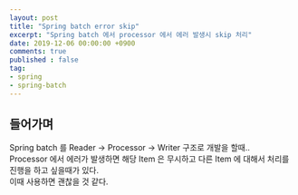 ```yaml
---
layout: post
title: "Spring batch error skip"
excerpt: "Spring batch 에서 processor 에서 에러 발생시 skip 처리"
date: 2019-12-06 00:00:00 +0900
comments: true
published : false
tag:
- spring
- spring-batch
---
```

## 들어가며
Spring batch 를 Reader -> Processor -> Writer 구조로 개발을 할때..  
Processor 에서 에러가 발생하면 해당 Item 은 무시하고 다른 Item 에 대해서 처리를 진행을 하고 싶을때가 있다.  
이때 사용하면 괜찮을 것 같다.

